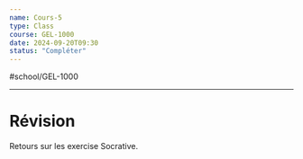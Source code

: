 ```yaml
---
name: Cours-5
type: Class
course: GEL-1000
date: 2024-09-20T09:30
status: "Compléter"
---
```

#school/GEL-1000  
***

# Révision
Retours sur les exercise Socrative.